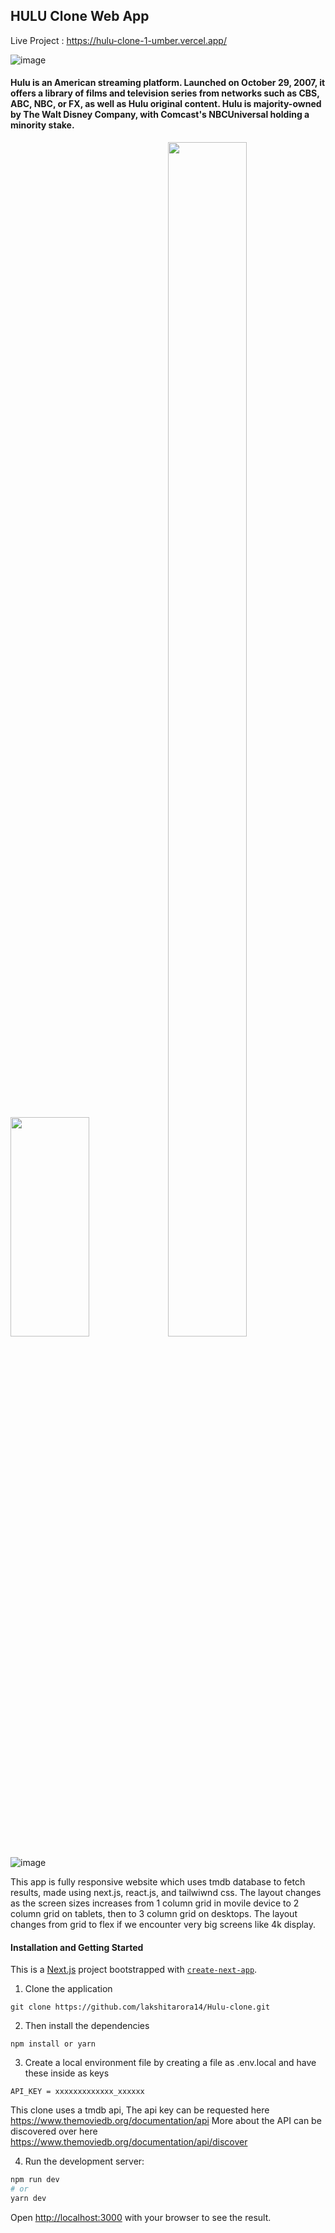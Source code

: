## HULU Clone Web App

Live Project : https://hulu-clone-1-umber.vercel.app/

![image](https://user-images.githubusercontent.com/44324506/150946214-0b4716cf-88a5-40ba-9f61-a8e263f8e49a.png)

#### Hulu is an American streaming platform. Launched on October 29, 2007, it offers a library of films and television series from networks such as CBS, ABC, NBC, or FX, as well as Hulu original content. Hulu is majority-owned by The Walt Disney Company, with Comcast's NBCUniversal holding a minority stake.

<img src = 'https://user-images.githubusercontent.com/44324506/151646739-4f3e83a1-d791-487c-8bed-78d2cfcc6b56.png' height = 30% width = 50%><img src = 'https://user-images.githubusercontent.com/44324506/151646666-17b5b7a5-e16c-474d-9dfa-cfa7b19d646a.png' height = 70% width = 50%>

![image](https://user-images.githubusercontent.com/44324506/151646754-90641932-5e61-4144-a1ae-561d388ff644.png)



This app is fully responsive website which uses tmdb database to fetch results, made using next.js, react.js, and tailwiwnd css.
The layout changes as the screen sizes increases from 1 column grid in movile device to 2 column grid on tablets, then to 3 column grid on desktops. The layout changes from grid to flex if we encounter very big screens like 4k display.
#### Installation and Getting Started
This is a [Next.js](https://nextjs.org/) project bootstrapped with [`create-next-app`](https://github.com/vercel/next.js/tree/canary/packages/create-next-app).

1. Clone the application

```
git clone https://github.com/lakshitarora14/Hulu-clone.git
```
2. Then install the dependencies

```
npm install or yarn 
```
3. Create a local environment file by creating a file as .env.local and have these inside as keys

```
API_KEY = xxxxxxxxxxxxx_xxxxxx
```
This clone uses a tmdb api, The api key can be requested here https://www.themoviedb.org/documentation/api
More about the API can be discovered over here https://www.themoviedb.org/documentation/api/discover

4. Run the development server:

```bash
npm run dev
# or
yarn dev
```

Open [http://localhost:3000](http://localhost:3000) with your browser to see the result.
